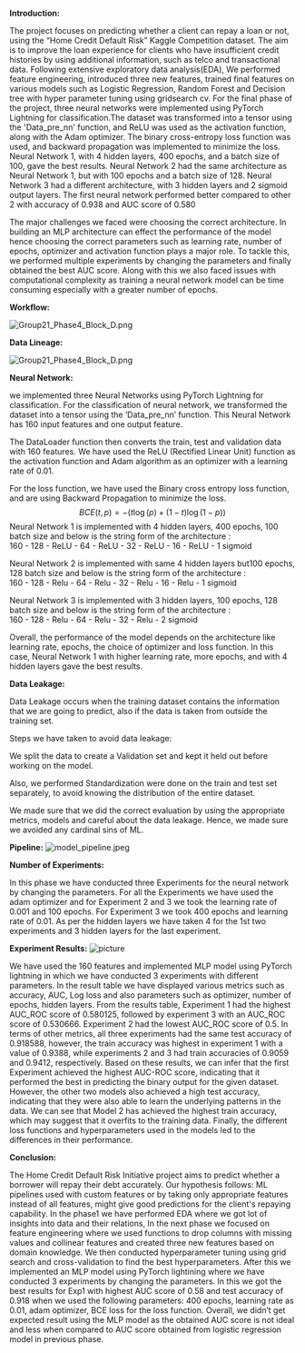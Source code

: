 **Introduction:**

The project focuses on predicting whether a client can repay a loan or not, using the “Home Credit Default Risk” Kaggle Competition dataset. The aim is to improve the loan experience for clients who have insufficient credit histories by using additional information, such as telco and transactional data. Following extensive exploratory data analysis(EDA), We performed feature engineering, introduced three new features, trained final features on various models such as Logistic Regression, Random Forest and Decision tree with hyper parameter tuning using gridsearch cv. For the final phase of the project, three neural networks were implemented using PyTorch Lightning for classification.The dataset was transformed into a tensor using the 'Data_pre_nn' function, and ReLU was used as the activation function, along with the Adam optimizer. The binary cross-entropy loss function was used, and backward propagation was implemented to minimize the loss. Neural Network 1, with 4 hidden layers, 400 epochs, and a batch size of 100, gave the best results. Neural Network 2 had the same architecture as Neural Network 1, but with 100 epochs and a batch size of 128. Neural Network 3 had a different architecture, with 3 hidden layers and 2 sigmoid output layers. The first neural network performed better compared to other 2 with accuracy of 0.938 and AUC score of 0.580

The major challenges we faced were choosing the correct architecture. In building an MLP architecture can effect the performance of the model hence choosing the correct parameters such as learning rate, number of epochs, optimizer and activation function plays a major role. To tackle this, we performed multiple experiments by changing the parameters and finally obtained the best AUC score. Along with this we also faced issues with computational complexity as training a neural network model can be time consuming especially with a greater number of epochs. 


**Workflow:**

![Group21_Phase4_Block_D.png](https://drive.google.com/uc?export=view&id=1malbxjOyJ6j_TRrkmmUQ8xcdysOq6L1R)


**Data Lineage:**

![Group21_Phase4_Block_D.png](https://drive.google.com/uc?export=view&id=1iPWN7OrwuNnFbRFsphVQzidNPtswQeh1)


**Neural Network:** 

we implemented three Neural Networks using PyTorch Lightning for classification. For the classification of neural network, we transformed the dataset into a tensor using the ‘Data_pre_nn’ function. This Neural Network has 160 input features and one output feature.   

The DataLoader function then converts the train, test and validation data with 160 features. We have used the ReLU (Rectified Linear Unit) function as the activation function and Adam algorithm as an optimizer with a learning rate of 0.01.   

For the loss function, we have used the Binary cross entropy loss function, and are using Backward Propagation to minimize the loss.  
                                                                $$BCE(t,p) = -(t\log(p) + (1-t)\log(1-p))$$ 
Neural Network 1 is implemented with 4 hidden layers, 400 epochs, 100 batch size and below is the string form of the architecture :   
160 - 128 - ReLU - 64 - ReLU - 32 - ReLU - 16 - ReLU - 1 sigmoid

Neural Network 2 is implemented with same 4 hidden layers but100 epochs, 128 batch size and below is the string form of the architecture :   
160 - 128 - Relu - 64 - Relu - 32 - Relu - 16 - Relu - 1 sigmoid

Neural Network 3 is implemented with 3 hidden layers, 100 epochs, 128 batch size and below is the string form of the architecture :   
160 - 128 - Relu - 64 - Relu - 32 - Relu - 2 sigmoid

Overall, the performance of the model depends on the architecture like learning rate, epochs, the choice of optimizer and loss function. In this case, Neural Network 1 with higher learning rate, more epochs, and with 4 hidden layers gave the best results. 



**Data Leakage:** 

Data Leakage occurs when the training dataset contains the information that we are going to predict, also if the data is taken from outside the training set. 

Steps we have taken to avoid data leakage:  

We split the data to create a Validation set and kept it held out before working on the model.  

Also, we performed Standardization were done on the train and test set separately, to avoid knowing the distribution of the entire dataset.  

We made sure that we did the correct evaluation by using the appropriate metrics, models and careful about the data leakage. Hence, we made sure we avoided any cardinal sins of ML.


**Pipeline:**
![model_pipeline.jpeg](https://drive.google.com/uc?export=view&id=1txAtnDo_JGSetl4IukCwqd8IdhZ478u9)


**Number of Experiments:**

In this phase we have conducted three Experiments for the neural network by changing the parameters. For all the Experiments we have used the adam optimizer and for Experiment 2 and 3 we took the learning rate of 0.001 and 100 epochs. For Experiment 3 we took 400 epochs and learning rate of 0.01. As per the hidden layers we have taken 4 for the 1st two experiments and 3 hidden layers for the last experiment. 


**Experiment Results:**
![picture](https://drive.google.com/uc?export=view&id=1O7KS9OMKeIHWgUFREwW4jTUMyi_tyetQ)

We have used the 160 features and implemented MLP model using PyTorch lightning in which we have conducted 3 experiments with different parameters. In the result table we have displayed various metrics such as accuracy, AUC, Log loss and also parameters such as optimizer, number of epochs, hidden layers. From the results table, Experiment 1 had the highest AUC_ROC score of 0.580125, followed by experiment 3 with an AUC_ROC score of 0.530666. Experiment 2 had the lowest AUC_ROC score of 0.5. In terms of other metrics, all three experiments had the same test accuracy of 0.918588, however, the train accuracy was highest in experiment 1 with a value of 0.9388, while experiments 2 and 3 had train accuracies of 0.9059 and 0.9412, respectively. Based on these results, we can infer that the first Experiment achieved the highest AUC-ROC score, indicating that it performed the best in predicting the binary output for the given dataset. However, the other two models also achieved a high test accuracy, indicating that they were also able to learn the underlying patterns in the data. We can see that Model 2 has achieved the highest train accuracy, which may suggest that it overfits to the training data. Finally, the different loss functions and hyperparameters used in the models led to the differences in their performance. 


**Conclusion:** 

The Home Credit Default Risk Initiative project aims to predict whether a borrower will repay their debt accurately. Our hypothesis follows: ML pipelines used with custom features or by taking only appropriate features instead of all features, might give good predictions for the client's repaying capability. In the phase1 we have performed EDA where we got lot of insights into data and their relations, In the next phase we focused on feature engineering where we used functions to drop columns with missing values and collinear features and created three new features based on domain knowledge. We then conducted hyperparameter tuning using grid search and cross-validation to find the best hyperparameters. After this we implemented an MLP model using PyTorch lightining where we have conducted 3 experiments by changing the parameters. In this we got the best results for Exp1 with highest AUC score of 0.58 and test accuracy of 0.918 when we used the following parameters: 400 epochs, learning rate as 0.01, adam optimizer, BCE loss for the loss function. Overall, we didn’t get expected result using the MLP model as the obtained AUC score is not ideal and less when compared to AUC score obtained from logistic regression model in previous phase. 
